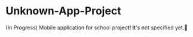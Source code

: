 # Unknown-App-Project
(In Progress) Mobile application for school project! It's not specified yet.😤
